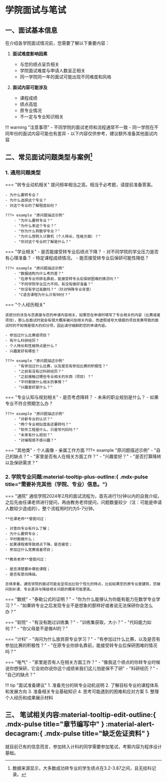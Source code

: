 # 学院面试与笔试

## 一、面试基本信息

在介绍各学院面试情况前，您需要了解以下重要内容：

1. **面试难度影响因素**
    - 与您的绩点呈负相关
    - 学院面试难度与申请人数呈正相关
    - 同一学院同一年的面试可能出现不同难度和风格

2. **面试内容可能涉及**
    - 课程成绩
    - 绩点高低
    - 原专业情况
    - 不一定与专业知识相关

!!! warning "注意事项"
    - 不同学院的面试老师和流程通常不一致
    - 同一学院在不同年份的面试内容可能也有差异
    - 以下内容仅供参考，建议额外准备其他面试内容

## 二、常见面试问题类型与案例[^1]

### 1. 通用问题类型

=== "转专业动机相关"
    提问频率相当之高，相当于必考题，请提前准备答案。

    - 为什么要转专业？
    - 为什么选择这个专业？
    - 对这个专业的了解程度如何？

    ???+ example "原问题描述示例"
        - "为什么要转专业？"
        - "为什么来这个专业？"
        - "你为什么转数学专业？"
        - "为什么想转入计算机（个人特长，性格方面）？"
        - "你对这个专业的了解是什么？"

=== "学业相关"
    - 是否能接受转专业后绩点下降？
    - 对不同学院的学业压力是否有心理准备？
    - 特定课程成绩情况。
    - 能否接受转专业后保研可能性降低？

    ???+ example "原问题描述示例"
        - "数据结构为什么考的差？"
        - "在原专业你排名靠前，能接受转专业后保研困难的情况吗？"
        - "不同学院学业压力不同，有没有做好准备？"
        - "你没有学过高数吗？"（针对特殊专业背景）
        - "C语言课程为什么只有90分？"

=== "个人经历相关"
    
    该部分的涉及与否直接与您的申请内容相关，如果您在申请时填写了专业相关的内容（比赛或者项目），那么在面试时就会有很大概率被问及相关内容，而虚假或夸大填报的项目竞赛导致的面试时的不知情是很大的扣分项，因此请仔细斟酌您的申请内容。

    - 参加过什么比赛或项目？
    - 有什么科研经历？
    - 个人特长和性格特点是什么？
    - 兴趣爱好有哪些？

    ???+ example "原问题描述示例"
        - "有参加过什么比赛，以及是否有参加比赛的积极性？"
        - "之前有没有过科研经历？"
        - "之前接触过哪些专业相关的东西（项目）？"
        - "平时都做什么相关的事情？"
        - "兴趣爱好是什么？"

=== "专业认知与规划相关"
    - 是否考虑降转？
    - 未来的职业规划是什么？
    - 如果专业不符合预期怎么办？

    ???+ example "原问题描述示例"
        - "对新专业的认识？"
        - "两个专业相似度高还要转吗？"
        - "软件工程是什么，只是写代码吗？"
        - "未来有什么规划？"
        - "对编程感不感兴趣？"

=== "其他类"
      - 个人画像
      - 亲属工作方面
    ???+ example "原问题描述示例"
        - "自己的缺点？"
        - "家里是否有人在相关方面工作？"
        - "兴趣爱好？"
        - "是否打算降转以及保研需求？"

### 2. 学院专业问题:material-tooltip-plus-outline:{ .mdx-pulse title="需要补充其他（学院、专业）信息。"}
=== "通院"
    通信学院2024年2月的面试流程为，首先进行1分钟以内的自我介绍，之后先由任课老师进行提问，再由教务老师提问，问题数量较少（注：可能是申请人数较少造成的），整个流程用时约为5-7分钟。

    **任课老师**曾提问过：

    - 对意向专业有什么了解；
    - 为什么要转专业；
    - 平时都做什么；
    - 如果课程难导致绩点下降，是否接受；
    - 参加过什么竞赛或者项目；

    **教务老师**曾提问过：

    - 是否清楚要补哪些课程；
    - 是否有意向降级。

    总体来看，通信学院的面试可能会呈现出比较个性化的特点，比如如果您的原专业是建筑，您被问到补课、专业差异与降级相关问题的概率可能更高。

=== "数统"
    - "泰勒公式的证明？"
    - "你为什么能够认为你能有能力在数学专业学习？"
    - "如果转专业之后发现专业不是想象的那样好或者说无法保研你会怎么办？"

=== "软院"
    - "有没有跑过训练集？"
    - "训练集获取，大小？"
    - "代码能力如何？"
    - "你父母是不是做AI的？"

=== "计科"
    - "询问为什么放弃原专业学习？"
    - "有参加过什么比赛，以及是否有参加比赛的积极性？"
    - "在原专业你排名靠前，能接受转专业后保研困难的情况吗？"

=== "电气"
    - "家里是否有人在相关方面工作？"
    - "像我这个绩点的你转专业时候说你想保研，它会劝你说你这个成绩来我们这儿怕是保不了研"
    - "科研经历？"
    - "自己的缺点？"

!!! tip "面试准备建议"
    1. 准备充分的转专业动机说明
    2. 了解目标专业的课程体系和发展方向
    3. 准备相关专业基础知识
    4. 思考可能遇到的困难和应对方案
    5. 整理个人经历和成果展示材料

[^1]: 数据来源显示，大多数成功转专业的学生绩点在3.2-3.87之间，且无挂科记录。


## 三、 笔试相关内容:material-tooltip-edit-outline:{ .mdx-pulse title="章节编写中" } :material-alert-decagram:{ .mdx-pulse title="缺乏佐证资料" }
就目前已有的信息而言，参加转入计科的同学需要参加笔试，考察内容为程序设计基础。